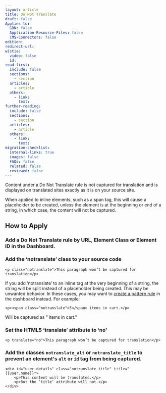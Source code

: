 ```yaml
---
layout: article
title: Do Not Translate
draft: false
Applies to:
  GDN: false
  Application-Resource-Files: false
  CMS-Connectors: false
edition:
redirect-url:
wistia:
  video: false
  id:
read-first:
  include: false
  sections:
    - section
  articles:
    - article
  others:
    - link:
      text:
further-reading:
  include: false
  sections:
    - section
  articles:
    - article
  others:
    - link:
      text:
migration-checklist:
  internal-links: true
  images: false
  FAQs: false
  related: false
  reviewed: false
---
```


Content under a Do Not Translate rule is not captured for translation and is displayed on translated sites exactly as it is on your source site.

When applied to inline elements, such as a span tag, this will cause a placeholder to be created, unless the element is at the beginning or end of a string, in which case, the content will not be captured.

## How to Apply


### Add a Do Not Translate rule by URL, Element Class or Element ID in the Dashboard.


### Add the ‘notranslate’ class to your source code

~~~
<p class="notranslate">This paragraph won’t be captured for translation</p>
~~~

If you add ‘notranslate’ to an inline tag at the very beginning of a string, the string will be split instead of a placeholder being created. This may be unwanted behavior. In these cases, you may want to [create a pattern rule](/support/articles/create-and-manage-patterns-gdn/) in the dashboard instead. For example:

~~~
<p><span class="notranslate">5</span> items in cart.</p>
~~~

Will be captured as " items in cart."

### Set the HTML5 ‘translate’ attribute to ‘no’

~~~
<p translate="no">This paragraph won’t be captured for translation</p>
~~~

### Add the classes `notranslate_alt` or `notranslate_title` to prevent an element's `alt` or `id` tag from being captured.

~~~
<div id="user-details" class="notranslate_title" title="{{user.name}}">
	<p>This content will be translated.</p>
	<p>But the ‘title’ attribute will not.</p>
</div>
~~~
